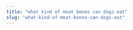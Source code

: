 ```yaml
---
title: "what kind of meat bones can dogs eat"
slug: "what-kind-of-meat-bones-can-dogs-eat"
---
```


